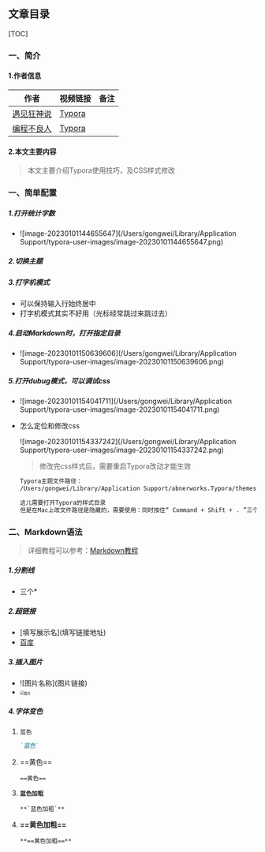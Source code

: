## 文章目录

[TOC]

### 一、简介

#### 1.作者信息

| 作者                                               | 视频链接                                                     | 备注 |
| -------------------------------------------------- | ------------------------------------------------------------ | ---- |
| [遇见狂神说](https://space.bilibili.com/95256449)  | [Typora](https://www.bilibili.com/video/BV12T4y1g7se/?spm_id_from=333.999.0.0) |      |
| [编程不良人](https://space.bilibili.com/352224540) | [Typora]((https://www.bilibili.com/video/BV1DT4y1g7et/?spm_id_from=333.999.0.0&vd_source=58acbf449edd771737ee43a78ffdabf4)) |      |

#### 2.本文主要内容

> 本文主要介绍Typora使用技巧，及CSS样式修改

### 一、简单配置

##### 1.打开统计字数

- ![image-20230101144655647](/Users/gongwei/Library/Application Support/typora-user-images/image-20230101144655647.png)

##### 2.切换主题

##### 3.打字机模式

- 可以保持输入行始终居中
- 打字机模式其实不好用（光标经常跳过来跳过去）

##### 4.启动Markdown时，打开指定目录

- ![image-20230101150639606](/Users/gongwei/Library/Application Support/typora-user-images/image-20230101150639606.png)

##### 5.打开dubug模式，可以调试css

- ![image-20230101154041711](/Users/gongwei/Library/Application Support/typora-user-images/image-20230101154041711.png)

- 怎么定位和修改css

  ![image-20230101154337242](/Users/gongwei/Library/Application Support/typora-user-images/image-20230101154337242.png)

  > 修改完css样式后，需要重启Typora改动才能生效

  ```markdown
  Typora主题文件路径：
  /Users/gongwei/Library/Application Support/abnerworks.Typora/themes
  
  这儿需要打开Typora的样式目录
  但是在Mac上改文件路径是隐藏的，需要使用：同时按住“ Command + Shift + . ”三个按键，即可查看当下文件夹中的隐藏文件
  ```
  

### 二、Markdown语法

> 详细教程可以参考：[Markdown教程](https://www.bilibili.com/video/BV12J41137hu?p=6&vd_source=58acbf449edd771737ee43a78ffdabf4)

##### 1.分割线

- 三个*

##### 2.超链接

- [填写展示名\](填写链接地址)
- [百度](https://www.baidu.com)

##### 3.插入图片

- ![图片名称\](图片链接)
- <img src="/Users/gongwei/Library/Application Support/typora-user-images/image-20230101155316417.png" alt="图片" style="zoom:50%;" />

##### 4.字体变色

1. `蓝色`

   ```markdown
   `蓝色`
   ```

2. ==黄色==

   ```
   ==黄色==
   ```

3. **`蓝色加粗`**

   ```
   **`蓝色加粗`**
   ```

4. **==黄色加粗==**

   ```
   **==黄色加粗==**
   ```
